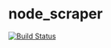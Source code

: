 # node_scraper

[![Build Status](https://travis-ci.org/nesium/node_scraper.svg?branch=master)](https://travis-ci.org/nesium/node_scraper)
